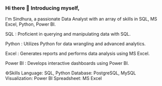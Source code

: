 ### Hi there 👋 Introducing myself,
I'm Sindhura, a passionate Data Analyst with an array of skills in SQL, MS Excel, Python, Power BI.

SQL : Proficient in querying and manipulating data with SQL.

Python : Utilizes Python for data wrangling and advanced analytics.

Excel : Generates reports and performs data analysis using MS Excel.

Power BI : Develops interactive dashboards using  Power BI.

⚙️Skills
Language: SQL, Python
Database: PostgreSQL, MySQL
Visualization: Power BI
Spreadsheet: MS Excel

